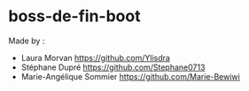 # boss-de-fin-boot
Made by :
- Laura Morvan https://github.com/Ylisdra
- Stéphane Dupré https://github.com/Stephane0713
- Marie-Angélique Sommier https://github.com/Marie-Bewiwi
